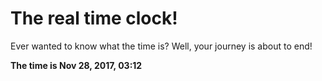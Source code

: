 # The real time clock!

Ever wanted to know what the time is? Well, your journey is about to end!

**The time is Nov 28, 2017, 03:12**